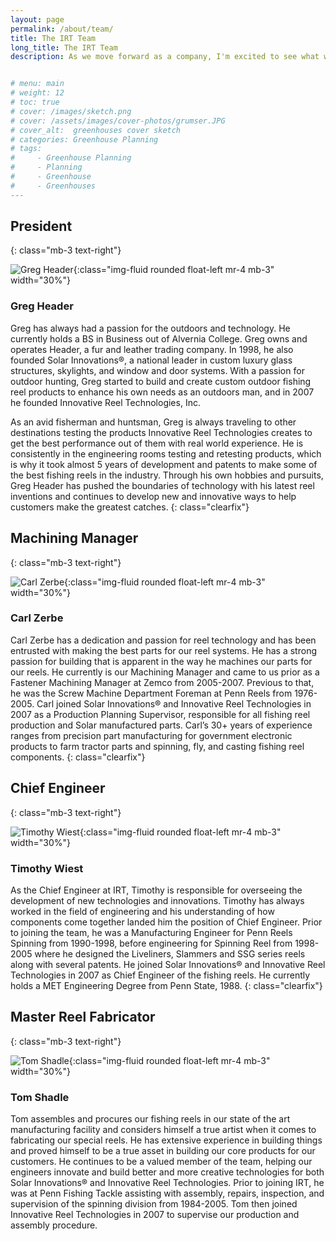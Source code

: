 ```yaml
---
layout: page
permalink: /about/team/
title: The IRT Team
long_title: The IRT Team
description: As we move forward as a company, I'm excited to see what we can accomplish as a team while impacting the community and our team members. &nbsp;&nbsp; — Greg Header


# menu: main
# weight: 12
# toc: true
# cover: /images/sketch.png
# cover: /assets/images/cover-photos/grumser.JPG
# cover_alt:  greenhouses cover sketch
# categories: Greenhouse Planning
# tags: 
#     - Greenhouse Planning
#     - Planning
#     - Greenhouse
#     - Greenhouses
---
```


## President
{: class="mb-3 text-right"}

![Greg Header](/assets/images/team/greg_header.jpg){:class="img-fluid rounded float-left mr-4 mb-3" width="30%"}

### Greg Header 


Greg has always had a passion for the outdoors and technology. He currently holds a BS in Business out of Alvernia College. Greg owns and operates Header, a fur and leather trading company. In 1998, he also founded Solar Innovations®, a national leader in custom luxury glass structures, skylights, and window and door systems. With a passion for outdoor hunting, Greg started to build and create custom outdoor fishing reel products to enhance his own needs as an outdoors man, and in 2007 he founded Innovative Reel Technologies, Inc.

As an avid fisherman and huntsman, Greg is always traveling to other destinations testing the products Innovative Reel Technologies creates to get the best performance out of them with real world experience. He is consistently in the engineering rooms testing and retesting products, which is why it took almost 5 years of development and patents to make some of the best fishing reels in the industry. Through his own hobbies and pursuits, Greg Header has pushed the boundaries of technology with his latest reel inventions and continues to develop new and innovative ways to help customers make the greatest catches.
{: class="clearfix"}

## Machining Manager
{: class="mb-3 text-right"}

![Carl Zerbe](/assets/images/team/carl_zerbe.gif){:class="img-fluid rounded float-left mr-4 mb-3" width="30%"}

### Carl Zerbe 

Carl Zerbe has a dedication and passion for reel technology and has been entrusted with making the best parts for our reel systems. He has a strong passion for building that is apparent in the way he machines our parts for our reels. He currently is our Machining Manager and came to us prior as a Fastener Machining Manager at Zemco from 2005-2007. Previous to that, he was the Screw Machine Department Foreman at Penn Reels from 1976-2005. Carl joined Solar Innovations® and Innovative Reel Technologies in 2007 as a Production Planning Supervisor, responsible for all fishing reel production and Solar manufactured parts. Carl’s 30+ years of experience ranges from precision part manufacturing for government electronic products to farm tractor parts and spinning, fly, and casting fishing reel components.
{: class="clearfix"}

## Chief Engineer
{: class="mb-3 text-right"}

![Timothy Wiest](/assets/images/team/timothy_wiest.jpg){:class="img-fluid rounded float-left mr-4 mb-3" width="30%"}

### Timothy Wiest

As the Chief Engineer at IRT, Timothy is responsible for overseeing the development of new technologies and innovations. Timothy has always worked in the field of engineering and his understanding of how components come together landed him the position of Chief Engineer. Prior to joining the team, he was a Manufacturing Engineer for Penn Reels Spinning from 1990-1998, before engineering for Spinning Reel from 1998-2005 where he designed the Liveliners, Slammers and SSG series reels along with several patents. He joined Solar Innovations® and Innovative Reel Technologies in 2007 as Chief Engineer of the fishing reels.  He currently holds a MET Engineering Degree from Penn State, 1988.
{: class="clearfix"}

## Master Reel Fabricator
{: class="mb-3 text-right"}

![Tom Shadle](/assets/images/team/tom_shadle.jpg){:class="img-fluid rounded float-left mr-4 mb-3" width="30%"}

### Tom Shadle


Tom assembles and procures our fishing reels in our state of the art manufacturing facility and considers himself a true artist when it comes to fabricating our special reels. He has extensive experience in building things and proved himself to be a true asset in building our core products for our customers. He continues to be a valued member of the team, helping our engineers innovate and build better and more creative technologies for both Solar Innovations® and Innovative Reel Technologies. Prior to joining IRT, he was at Penn Fishing Tackle assisting with assembly, repairs, inspection, and supervision of the spinning division from 1984-2005. Tom then joined Innovative Reel Technologies in 2007 to supervise our production and assembly procedure.
